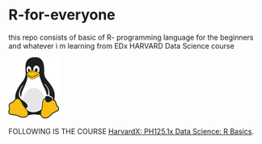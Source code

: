 # R-for-everyone
this repo consists of basic of R- programming language for the beginners 
and whatever i m learning from EDx HARVARD Data Science course

![Tux, the Linux mascot](tux.png)

FOLLOWING IS THE COURSE [HarvardX: PH125.1x Data Science: R Basics](https://courses.edx.org/courses/course-v1:HarvardX+PH125.1x+1T2020/course/).
